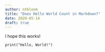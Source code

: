 ```yaml
---
author: ntbloom
title: "Does Hello World Count in Markdown?"
date: 2020-05-14
draft: true
---
```


I hope this works!

```py3
print("Hello, World!")
```
